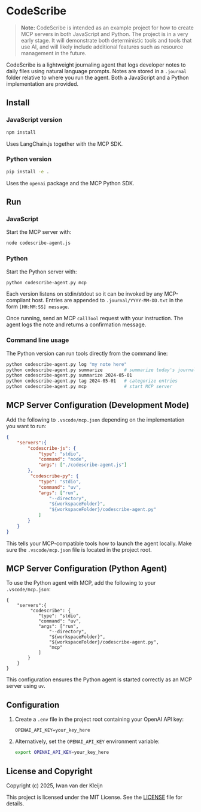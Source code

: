 # CodeScribe

> **Note:** CodeScribe is intended as an example project for how to create MCP servers in both JavaScript and Python. The project is in a very early stage. It will demonstrate both deterministic tools and tools that use AI, and will likely include additional features such as resource management in the future.

CodeScribe is a lightweight journaling agent that logs developer notes to daily files using natural language prompts. Notes are stored in a `.journal` folder relative to where you run the agent. Both a JavaScript and a Python implementation are provided.

## Install

### JavaScript version
```bash
npm install
```
Uses LangChain.js together with the MCP SDK.

### Python version
```bash
pip install -e .
```
Uses the `openai` package and the MCP Python SDK.

## Run

### JavaScript
Start the MCP server with:
```bash
node codescribe-agent.js
```

### Python
Start the Python server with:
```bash
python codescribe-agent.py mcp
```

Each version listens on stdin/stdout so it can be invoked by any MCP-compliant host. Entries are appended to `.journal/YYYY-MM-DD.txt` in the form `[HH:MM:SS] message`.

Once running, send an MCP `callTool` request with your instruction. The agent logs the note and returns a confirmation message.

### Command line usage

The Python version can run tools directly from the command line:

```bash
python codescribe-agent.py log "my note here"
python codescribe-agent.py summarize        # summarize today's journal
python codescribe-agent.py summarize 2024-05-01
python codescribe-agent.py tag 2024-05-01   # categorize entries
python codescribe-agent.py mcp              # start MCP server
```

## MCP Server Configuration (Development Mode)

Add the following to `.vscode/mcp.json` depending on the implementation you want to run:

```json
{
    "servers":{
        "codescribe-js": {
            "type": "stdio",
            "command": "node",
            "args": ["./codescribe-agent.js"]
        },
         "codescribe-py": {
            "type": "stdio",
            "command": "uv",
            "args": ["run", 
                "--directory", 
                "${workspaceFolder}",
                "${workspaceFolder}/codescribe-agent.py"
            ]
        }
    }
}
```

This tells your MCP-compatible tools how to launch the agent locally. Make sure the `.vscode/mcp.json` file is located in the project root.

## MCP Server Configuration (Python Agent)

To use the Python agent with MCP, add the following to your `.vscode/mcp.json`:

```jsonc
{
    "servers":{
         "codescribe": {
            "type": "stdio",
            "command": "uv",
            "args": ["run", 
                "--directory", 
                "${workspaceFolder}",
                "${workspaceFolder}/codescribe-agent.py",
                "mcp"
            ]
        }
    }
}
```

This configuration ensures the Python agent is started correctly as an MCP server using `uv`.

## Configuration

1. Create a `.env` file in the project root containing your OpenAI API key:

   ```dotenv
   OPENAI_API_KEY=your_key_here
   ```

2. Alternatively, set the `OPENAI_API_KEY` environment variable:

   ```bash
   export OPENAI_API_KEY=your_key_here
   ```

## License and Copyright

Copyright (c) 2025, Iwan van der Kleijn

This project is licensed under the MIT License. See the [LICENSE](LICENSE) file for details.

